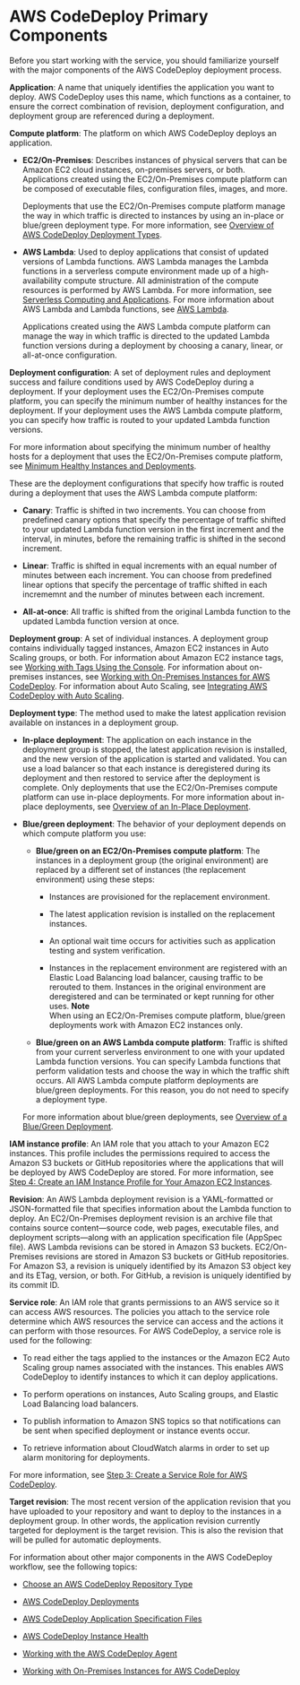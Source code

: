# AWS CodeDeploy Primary Components<a name="primary-components"></a>

Before you start working with the service, you should familiarize yourself with the major components of the AWS CodeDeploy deployment process\. 

**Application**: A name that uniquely identifies the application you want to deploy\. AWS CodeDeploy uses this name, which functions as a container, to ensure the correct combination of revision, deployment configuration, and deployment group are referenced during a deployment\.

**Compute platform**: The platform on which AWS CodeDeploy deploys an application\.

+ **EC2/On\-Premises**: Describes instances of physical servers that can be Amazon EC2 cloud instances, on\-premises servers, or both\. Applications created using the EC2/On\-Premises compute platform can be composed of executable files, configuration files, images, and more\.

  Deployments that use the EC2/On\-Premises compute platform manage the way in which traffic is directed to instances by using an in\-place or blue/green deployment type\. For more information, see [Overview of AWS CodeDeploy Deployment Types](welcome.md#welcome-deployment-overview)\.

+ **AWS Lambda**: Used to deploy applications that consist of updated versions of Lambda functions\. AWS Lambda manages the Lambda functions in a serverless compute environment made up of a high\-availability compute structure\. All administration of the compute resources is performed by AWS Lambda\. For more information, see [Serverless Computing and Applications](https://aws.amazon.com/serverless/)\. For more information about AWS Lambda and Lambda functions, see [AWS Lambda](https://aws.amazon.com/lambda/)\.

  Applications created using the AWS Lambda compute platform can manage the way in which traffic is directed to the updated Lambda function versions during a deployment by choosing a canary, linear, or all\-at\-once configuration\. 

**Deployment configuration**: A set of deployment rules and deployment success and failure conditions used by AWS CodeDeploy during a deployment\. If your deployment uses the EC2/On\-Premises compute platform, you can specify the minimum number of healthy instances for the deployment\. If your deployment uses the AWS Lambda compute platform, you can specify how traffic is routed to your updated Lambda function versions\.

For more information about specifying the minimum number of healthy hosts for a deployment that uses the EC2/On\-Premises compute platform, see [Minimum Healthy Instances and Deployments](instances-health.md#minimum-healthy-hosts)\.

These are the deployment configurations that specify how traffic is routed during a deployment that uses the AWS Lambda compute platform:

+ **Canary**: Traffic is shifted in two increments\. You can choose from predefined canary options that specify the percentage of traffic shifted to your updated Lambda function version in the first increment and the interval, in minutes, before the remaining traffic is shifted in the second increment\. 

+ **Linear**: Traffic is shifted in equal increments with an equal number of minutes between each increment\. You can choose from predefined linear options that specify the percentage of traffic shifted in each incrememnt and the number of minutes between each increment\.

+ **All\-at\-once**: All traffic is shifted from the original Lambda function to the updated Lambda function version at once\.

**Deployment group**: A set of individual instances\. A deployment group contains individually tagged instances, Amazon EC2 instances in Auto Scaling groups, or both\. For information about Amazon EC2 instance tags, see [Working with Tags Using the Console](http://docs.aws.amazon.com//AWSEC2/latest/UserGuide/Using_Tags.html#Using_Tags_Console)\. For information about on\-premises instances, see [Working with On\-Premises Instances for AWS CodeDeploy](instances-on-premises.md)\. For information about Auto Scaling, see [Integrating AWS CodeDeploy with Auto Scaling](integrations-aws-auto-scaling.md)\.

**Deployment type**: The method used to make the latest application revision available on instances in a deployment group\.

+ **In\-place deployment**: The application on each instance in the deployment group is stopped, the latest application revision is installed, and the new version of the application is started and validated\. You can use a load balancer so that each instance is deregistered during its deployment and then restored to service after the deployment is complete\. Only deployments that use the EC2/On\-Premises compute platform can use in\-place deployments\. For more information about in\-place deployments, see [Overview of an In\-Place Deployment](welcome.md#welcome-deployment-overview-in-place)\.

+ **Blue/green deployment**: The behavior of your deployment depends on which compute platform you use:

  + **Blue/green on an EC2/On\-Premises compute platform**: The instances in a deployment group \(the original environment\) are replaced by a different set of instances \(the replacement environment\) using these steps:

    + Instances are provisioned for the replacement environment\.

    + The latest application revision is installed on the replacement instances\.

    + An optional wait time occurs for activities such as application testing and system verification\.

    + Instances in the replacement environment are registered with an Elastic Load Balancing load balancer, causing traffic to be rerouted to them\. Instances in the original environment are deregistered and can be terminated or kept running for other uses\.
**Note**  
When using an EC2/On\-Premises compute platform, blue/green deployments work with Amazon EC2 instances only\.

  + **Blue/green on an AWS Lambda compute platform**: Traffic is shifted from your current serverless environment to one with your updated Lambda function versions\. You can specify Lambda functions that perform validation tests and choose the way in which the traffic shift occurs\. All AWS Lambda compute platform deployments are blue/green deployments\. For this reason, you do not need to specify a deployment type\. 

  For more information about blue/green deployments, see [Overview of a Blue/Green Deployment](welcome.md#welcome-deployment-overview-blue-green)\.

**IAM instance profile**: An IAM role that you attach to your Amazon EC2 instances\. This profile includes the permissions required to access the Amazon S3 buckets or GitHub repositories where the applications that will be deployed by AWS CodeDeploy are stored\. For more information, see [Step 4: Create an IAM Instance Profile for Your Amazon EC2 Instances](getting-started-create-iam-instance-profile.md)\.

**Revision**: An AWS Lambda deployment revision is a YAML\-formatted or JSON\-formatted file that specifies information about the Lambda function to deploy\. An EC2/On\-Premises deployment revision is an archive file that contains source content—source code, web pages, executable files, and deployment scripts—along with an application specification file \(AppSpec file\)\. AWS Lambda revisions can be stored in Amazon S3 buckets\. EC2/On\-Premises revisions are stored in Amazon S3 buckets or GitHub repositories\. For Amazon S3, a revision is uniquely identified by its Amazon S3 object key and its ETag, version, or both\. For GitHub, a revision is uniquely identified by its commit ID\.

**Service role**: An IAM role that grants permissions to an AWS service so it can access AWS resources\. The policies you attach to the service role determine which AWS resources the service can access and the actions it can perform with those resources\. For AWS CodeDeploy, a service role is used for the following:

+ To read either the tags applied to the instances or the Amazon EC2 Auto Scaling group names associated with the instances\. This enables AWS CodeDeploy to identify instances to which it can deploy applications\.

+ To perform operations on instances, Auto Scaling groups, and Elastic Load Balancing load balancers\.

+ To publish information to Amazon SNS topics so that notifications can be sent when specified deployment or instance events occur\.

+ To retrieve information about CloudWatch alarms in order to set up alarm monitoring for deployments\.

For more information, see [Step 3: Create a Service Role for AWS CodeDeploy](getting-started-create-service-role.md)\.

**Target revision**: The most recent version of the application revision that you have uploaded to your repository and want to deploy to the instances in a deployment group\. In other words, the application revision currently targeted for deployment is the target revision\. This is also the revision that will be pulled for automatic deployments\.

For information about other major components in the AWS CodeDeploy workflow, see the following topics:

+ [Choose an AWS CodeDeploy Repository Type](application-revisions-repository-type.md)

+  [AWS CodeDeploy Deployments](deployment-steps.md)

+  [AWS CodeDeploy Application Specification Files](application-specification-files.md)

+  [AWS CodeDeploy Instance Health](instances-health.md)

+  [Working with the AWS CodeDeploy Agent](codedeploy-agent.md)

+  [Working with On\-Premises Instances for AWS CodeDeploy](instances-on-premises.md)